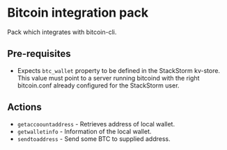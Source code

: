 # Bitcoin integration pack

Pack which integrates with bitcoin-cli.

## Pre-requisites

* Expects `btc_wallet` property to be defined in the StackStorm kv-store. This value
  must point to a server running bitcoind with the right bitcoin.conf already configured
  for the StackStorm user.

## Actions

* ``getaccoountaddress`` - Retrieves address of local wallet.
* ``getwalletinfo`` - Information of the local wallet.
* ``sendtoaddress`` - Send some BTC to supplied address.
